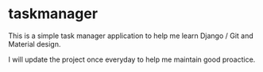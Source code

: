 # taskmanager

This is a simple task manager application to help me learn Django / Git and Material design.


I will update the project once everyday to help me maintain good proactice.
